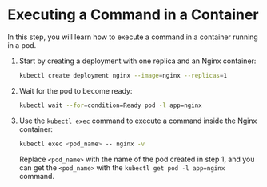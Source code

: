 # Executing a Command in a Container

In this step, you will learn how to execute a command in a container running in a pod.

1. Start by creating a deployment with one replica and an Nginx container:

   ```bash
   kubectl create deployment nginx --image=nginx --replicas=1
   ```

2. Wait for the pod to become ready:

   ```bash
   kubectl wait --for=condition=Ready pod -l app=nginx
   ```

3. Use the `kubectl exec` command to execute a command inside the Nginx container:

   ```bash
   kubectl exec <pod_name> -- nginx -v
   ```

   Replace `<pod_name>` with the name of the pod created in step 1, and you can get the `<pod_name>` with the `kubectl get pod -l app=nginx` command.
